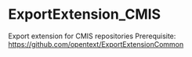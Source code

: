 # ExportExtension_CMIS
Export extension for CMIS repositories
Prerequisite: https://github.com/opentext/ExportExtensionCommon
